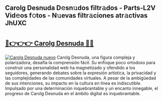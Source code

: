 ## Carolg Desnuda D𝚎sn𝚞dos filtr𝚊dos - Parts-L2V Vid𝚎os f𝚘tos - N𝚞evas filtr𝚊ciones atr𝚊ctivas JhUXC

# <h2><a href="http://mbbs0w.tromn.icu/?c=Carolg+Desnuda">🔗👉👉👉 Carolg Desnuda 🔗🔗</a></h2>

[![Carolg Desnuda nuevo](https://i.imgur.com/pEAQMta.gif)](http://mbbs0w.tromn.icu/?c=Carolg+Desnuda)
Carolg Desnuda, una figura compleja y polarizadora, desafía la comprensión fácil. Su enfoque poco ortodoxo para construir una personalidad web ha magnetizado y ofendido a los seguidores, generando debates sobre la expresión artística, la privacidad y las complejidades de las comunidades virtuales. A pesar de la ambigüedad de sus intenciones, su impacto en la cultura en línea es indiscutible. Impulsado por una determinación inquebrantable y un encanto innegable, el progreso de Carolg Desnuda en el ámbito digital es inquebrantable.
